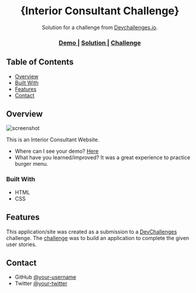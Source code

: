 <h1 align="center">{Interior Consultant Challenge}</h1>

<div align="center">
   Solution for a challenge from  <a href="http://devchallenges.io" target="_blank">Devchallenges.io</a>.
</div>

<div align="center">
  <h3>
    <a href="https://{https://github.com/vivianemartini/interior-consultant-challenge.github.io}">
      Demo
    </a>
    <span> | </span>
    <a href="https://{https://vivianemartini.github.io/interior-consultant-challenge.github.io/}">
      Solution
    </a>
    <span> | </span>
    <a href="https://devchallenges.io/challenges/Jymh2b2FyebRTUljkNcb">
      Challenge
    </a>
  </h3>
</div>

## Table of Contents

- [Overview](#overview)
- [Built With](#built-with)
- [Features](#features)
- [Contact](#contact)

## Overview

![screenshot](https://user-images.githubusercontent.com/70038975/184977321-0fe9330b-4a96-4ce3-965c-968c84fd61fe.PNG)

This is an Interior Consultant Website.

- Where can I see your demo? [Here](https://vivianemartini.github.io/interior-consultant-challenge.github.io/)
- What have you learned/improved?
  It was a great experience to practice burger menu.

### Built With

- HTML
- CSS

## Features

This application/site was created as a submission to a [DevChallenges](https://devchallenges.io/challenges) challenge. The [challenge](https://devchallenges.io/challenges/Jymh2b2FyebRTUljkNcb) was to build an application to complete the given user stories.

## Contact

- GitHub [@your-username](https://{https://github.com/vivianemartini})
- Twitter [@your-twitter](https://{https://twitter.com/coffeeeandcode})
